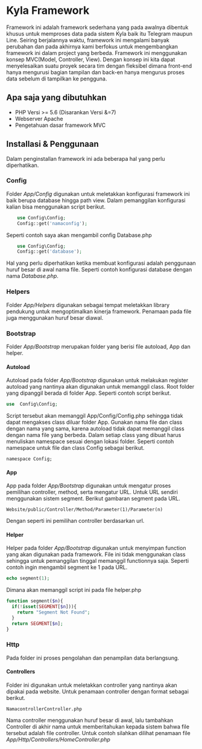 # Kyla Framework
Framework ini adalah framework sederhana yang pada awalnya dibentuk khusus untuk memproses data pada sistem Kyla baik itu Telegram maupun Line. Seiring berjalannya waktu, framework ini mengalami banyak perubahan dan pada akhirnya kami berfokus untuk mengembangkan framework ini dalam project yang berbeda. Framework ini menggunakan konsep MVC(Model, Controller, View). Dengan konsep ini kita dapat menyelesaikan suatu proyek secara tim dengan fleksibel dimana front-end hanya mengurusi bagian tampilan dan back-en hanya mengurus proses data sebelum di tampilkan ke pengguna.

## Apa saja yang dibutuhkan
- PHP Versi >= 5.6 (Disarankan Versi &=7)
- Webserver Apache
- Pengetahuan dasar framework MVC

## Installasi & Penggunaan
Dalam penginstallan framework ini ada beberapa hal yang perlu diperhatikan. 

### Config
Folder *App/Config* digunakan untuk meletakkan konfigurasi framework ini baik berupa database hingga path view. Dalam pemanggilan konfigurasi kalian bisa menggunakan script berikut.

```php
    use Config\Config;
    Config::get('namaconfig');
```

Seperti contoh saya akan mengambil config Database.php

```php
    use Config\Config;
    Config::get('database');
```

Hal yang perlu diperhatikan ketika membuat konfigurasi adalah penggunaan huruf besar di awal nama file. Seperti contoh konfigurasi database dengan nama *Database.php*.

### Helpers
Folder *App/Helpers* digunakan sebagai tempat meletakkan library pendukung untuk mengoptimalkan kinerja framework. Penamaan pada file juga menggunakan huruf besar diawal.

### Bootstrap
Folder *App/Bootstrap* merupakan folder yang berisi file autoload, App dan helper.

#### Autoload
Autoload pada folder *App/Bootstrap* digunakan untuk melakukan register autoload yang nantinya akan digunakan untuk memanggil class. Root folder yang dipanggil berada di folder App. Seperti contoh script berikut.

```php
use  Config\Config;
```
Script tersebut akan memanggil App/Config/Config.php sehingga tidak dapat mengakses class diluar folder App. Gunakan nama file dan class dengan nama yang sama, karena autoload tidak dapat memanggil class dengan nama file yang berbeda. Dalam setiap class yang dibuat harus menuliskan namespace sesuai dengan lokasi folder. Seperti contoh namespace untuk file dan class Config sebagai berikut.

```
namespace Config;
```

#### App
App pada folder *App/Bootstrap* digunakan untuk mengatur proses pemilihan controller, method, serta mengatur URL. Untuk URL sendiri menggunakan sistem segment. Berikut gambaran segment pada URL.
```
Website/public/Controller/Method/Parameter(1)/Parameter(n)
```
Dengan seperti ini pemilihan controller berdasarkan url.
#### Helper
Helper pada folder *App/Bootstrap* digunakan untuk menyimpan function yang akan digunakan pada framework. File ini tidak menggunakan class sehingga untuk pemanggilan tinggal memanggil functionnya saja. Seperti contoh ingin mengambil segment ke 1 pada URL.

```php
echo segment(1);
```

Dimana akan memanggil script ini pada file helper.php

```php
function segment($n){
  if(!isset(SEGMENT[$n])){
    return "Segment Not Found";
  }
  return SEGMENT[$n];
}
```

### Http
Pada folder ini proses pengolahan dan penampilan data berlangsung.

#### Controllers
Folder ini digunakan untuk meletakkan controller yang nantinya akan dipakai pada website. Untuk penamaan controller dengan format sebagai berikut.

```
NamacontrollerController.php
```

Nama controller menggunakan huruf besar di awal, lalu tambahkan Controller di akhir nama untuk memberitahukan kepada sistem bahwa file tersebut adalah file controller. Untuk contoh silahkan dilihat penamaan file *App/Http/Controllers/HomeController.php*
